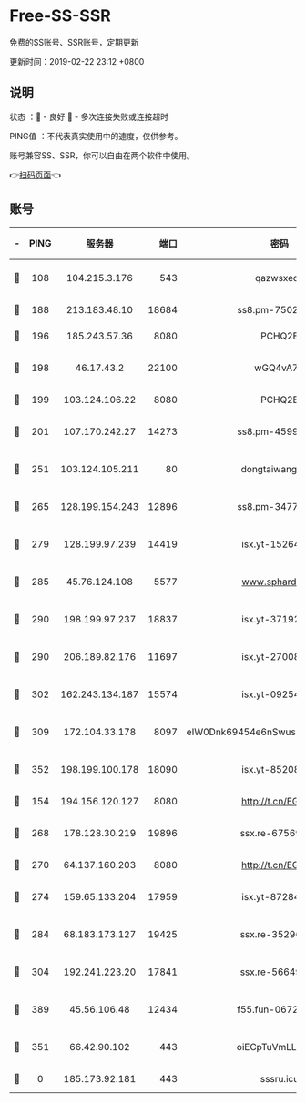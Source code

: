 # Free-SS-SSR

免费的SS账号、SSR账号，定期更新

更新时间：2019-02-22 23:12 +0800

## 说明

状态     ：🙂 - 良好 🙁 - 多次连接失败或连接超时

PING值   ：不代表真实使用中的速度，仅供参考。

账号兼容SS、SSR，你可以自由在两个软件中使用。

👉[扫码页面](https://liesauer.github.io/free-ss-ssr.github.io/)👈

## 账号

|-|PING|服务器|端口|密码|加密方式|区域|
|:----:|:----:|:-----:|-----:|:----:|:----:|:----:|
|🙂|108|104.215.3.176|543|qazwsxedc|aes-256-gcm|JP|
|🙂|188|213.183.48.10|18684|ss8.pm-75023090|rc4-md5|RU|
|🙂|196|185.243.57.36|8080|PCHQ2E|rc4-md5|US|
|🙂|198|46.17.43.2|22100|wGQ4vA7D|aes-256-gcm|RU|
|🙂|199|103.124.106.22|8080|PCHQ2E|rc4-md5|US|
|🙂|201|107.170.242.27|14273|ss8.pm-45999497|aes-256-cfb|US|
|🙂|251|103.124.105.211|80|dongtaiwang.com|aes-256-cfb|US|
|🙂|265|128.199.154.243|12896|ss8.pm-34775520|aes-256-cfb|SG|
|🙂|279|128.199.97.239|14419|isx.yt-15264430|aes-256-cfb|SG|
|🙂|285|45.76.124.108|5577|www.sphard.com|aes-256-cfb|AU|
|🙂|290|198.199.97.237|18837|isx.yt-37192163|aes-256-cfb|US|
|🙂|290|206.189.82.176|11697|isx.yt-27008665|aes-256-cfb|SG|
|🙂|302|162.243.134.187|15574|isx.yt-09254887|aes-256-cfb|US|
|🙂|309|172.104.33.178|8097|eIW0Dnk69454e6nSwuspv9DmS201tQ0D|aes-256-cfb|SG|
|🙂|352|198.199.100.178|18090|isx.yt-85208704|aes-256-cfb|US|
|🙂|154|194.156.120.127|8080|http://t.cn/EGJIyrl|rc4-md5|RU|
|🙂|268|178.128.30.219|19896|ssx.re-67569628|aes-256-cfb|SG|
|🙂|270|64.137.160.203|8080|http://t.cn/EGJIyrl|rc4-md5|CA|
|🙂|274|159.65.133.204|17959|isx.yt-87284897|aes-256-cfb|SG|
|🙂|284|68.183.173.127|19425|ssx.re-35296250|aes-256-cfb|US|
|🙂|304|192.241.223.20|17841|ssx.re-56649667|aes-256-cfb|US|
|🙂|389|45.56.106.48|12434|f55.fun-06722136|aes-256-cfb|US|
|🙁|351|66.42.90.102|443|oiECpTuVmLLxk4Ts|aes-256-cfb|US|
|🙁|0|185.173.92.181|443|sssru.icu|rc4-md5|RU|
